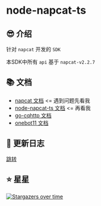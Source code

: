 # node-napcat-ts

## 😎 介绍

针对 `napcat` 开发的 `SDK`

本SDK中所有 `api` 基于 `napcat-v2.2.7`

## 📚 文档

- [napcat 文档](https://napneko.github.io/) <= 遇到问题先看我
- [node-napcat-ts 文档](https://blog.huankong.top/docs/node-napcat-ts/) <= 再看我
- [go-cqhttp 文档](https://docs.go-cqhttp.org/)
- [onebot11 文档](https://github.com/botuniverse/onebot-11/)

## 🎉 更新日志

[跳转](./CHANGELOG.md)

## ⭐ 星星

[![Stargazers over time](https://starchart.cc/huankong233/node-napcat-ts.svg)](https://starchart.cc/huankong233/node-napcat-ts)
